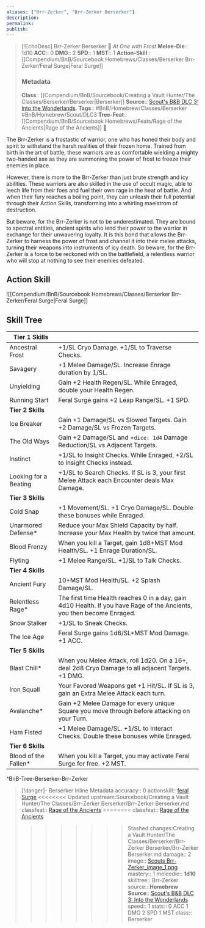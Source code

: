 ```yaml
---
aliases: ["Brr-Zerker", "Brr-Zerker Berserker"]
description: 
permalink: 
publish: 
---
```


> [!EchoDesc] Brr-Zerker Berserker 🍻
> *At One with Frost* 
> **Melee-Die**:: 1d10 
> **ACC**:: 0
> **DMG**:: 2
> **SPD**:: 1
> **MST**::  1
> **Action-Skill**:: [[Compendium/BnB/Sourcebook Homebrews/Classes/Berserker Brr-Zerker/Feral Surge|Feral Surge]]
> ### Metadata
> **Class**:: [[Compendium/BnB/Sourcebook/Creating a Vault Hunter/The Classes/Berserker/Berserker|Berserker]]
> **Source**:: [Scout's B&B DLC 3: Into the Wonderlands](https://docs.google.com/document/d/1MLOgrWwcLNTnP9PuXrKiLImy7SUh4hXO8arVUAlmdp0/edit).
> **Tags**:: #BnB/Homebrew/Classes/Berserker #BnB/Homebrew/Scout/DLC3 
> **Tree-Feat**:: [[Compendium/BnB/Sourcebook Homebrews/Feats/Rage of the Ancients|Rage of the Ancients]] 🍻


The Brr-Zerker is a frostastic of warrior, one who has honed their body and spirit to withstand the harsh realities of their frozen home. Trained from birth in the art of battle, these warriors are as comfortable wielding a mighty two-handed axe as they are summoning the power of frost to freeze their enemies in place.

However, there is more to the Brr-Zerker than just brute strength and icy abilities. These warriors are also skilled in the use of occult magic, able to leech life from their foes and fuel their own rage in the heat of battle. And when their fury reaches a boiling point, they can unleash their full potential through their Action Skills, transforming into a whirling maelstrom of destruction.

But beware, for the Brr-Zerker is not to be underestimated. They are bound to spectral entities, ancient spirits who lend their power to the warrior in exchange for their unwavering loyalty. It is this bond that allows the Brr-Zerker to harness the power of frost and channel it into their melee attacks, turning their weapons into instruments of icy death. So beware, for the Brr-Zerker is a force to be reckoned with on the battlefield, a relentless warrior who will stop at nothing to see their enemies defeated.

## Action Skill

![[Compendium/BnB/Sourcebook Homebrews/Classes/Berserker Brr-Zerker/Feral Surge|Feral Surge]]

## Skill Tree

| Tier 1 Skills |  |
|---|---|
| Ancestral Frost | +1/SL Cryo Damage. +1/SL to Traverse Checks. |
| Savagery | +1 Melee Damage/SL. Increase Enrage duration by 1/SL. |
| Unyielding | Gain +2 Health Regen/SL. While Enraged, double your Health Regen. |
| Running Start | Feral Surge gains +2 Leap Range/SL. +1 SPD. |
| **Tier 2 Skills** |  |
| Ice Breaker | Gain +1 Damage/SL vs Slowed Targets. Gain +2 Damage/SL vs Frozen Targets. |
| The Old Ways | Gain +2 Damage/SL and +`dice: 1d4` Damage Reduction/SL vs Adjacent Targets. |
| Instinct | +1/SL to Insight Checks. While Enraged, +2/SL to Insight Checks instead. |
| Looking for a Beating | +1/SL to Search Checks. If SL is 3, your first Melee Attack each Encounter deals Max Damage. |
| **Tier 3 Skills** |  |
| Cold Snap | +1 Movement/SL. +1 Cryo Damage/SL. Double these bonuses while Enraged. |
| Unarmored Defense* | Reduce your Max Shield Capacity by half. Increase your Max Health by twice that amount. |
| Blood Frenzy | When you kill a Target, gain 1d8+MST Mod Health/SL. +1 Enrage Duration/SL. |
| Flyting | +1 Melee Range/SL. +1/SL to Talk Checks. |
| **Tier 4 Skills** |  |
| Ancient Fury | 10+MST Mod Health/SL. +2 Splash Damage/SL. |
| Relentless Rage* | The first time Health reaches 0 in a day, gain 4d10 Health. If you have Rage of the Ancients, you then become Enraged. |
| Snow Stalker | +1/SL to Sneak Checks. |
| The Ice Age | Feral Surge gains 1d6/SL+MST Mod Damage. +1 ACC. |
| **Tier 5 Skills** |  |
| Blast Chill\* | When you Melee Attack, roll 1d20. On a 16+, deal 2d8 Cryo Damage to all adjacent Targets. +1 DMG. |
| Iron Squall | Your Favored Weapons get +1 Hit/SL. If SL is 3, gain an Extra Melee Attack each turn. |
| Avalanche* | Gain +2 Melee Damage for every unique Square you move through before attacking on your Turn. |
| Ham Fisted | +1 Melee Damage/SL. +1/SL to Interact Checks. Double these bonuses while Enraged. |
| **Tier 6 Skills** |  |
| Blood of the Fallen\* | When you kill a Target, you may activate Feral Surge for free. +2 MST. |
^BnB-Tree-Berserker-Brr-Zerker

>[!danger]- Berserker Inline Metadata
> accuracy:: 0
> actionskill:: [feral Surge](Bunkers%20and%20Badasses/Markdown%20Conversions%201/Scouts%20DLC%203/Action%20Skills/Feral%20Surge.md)
<<<<<<<< Updated upstream:Sourcebook/Creating a Vault Hunter/The Classes/Brr-Zerker Berserker/Brr-Zerker Berserker.md
> classfeat:: [Rage of the Ancients](Github/Bunkers%20and%20Badasses/Sourcebook/Creating%20a%20Vault%20Hunter/The%20Classes/Brr-Zerker%20Berserker/Rage%20of%20the%20Ancients.md)
========
> classfeat:: [Rage of the Ancients](Compendium/BnB/Sourcebook%20Homebrews/Creating%20a%20Vault%20Hunter/The%20Classes/Berserker/Brr-Zerker%20Berserker/Rage%20of%20the%20Ancients.md)
>>>>>>>> Stashed changes:Creating a Vault Hunter/The Classes/Berserker/Brr-Zerker Berserker/Brr-Zerker Berserker.md
> damage:: 2
> image:: [Scouts Brr-Zerker_image_1.png](_image/Scouts%20Brr-Zerker_image_1.png)
> mastery:: 1
> meleedie:: **1d10**
> skilltree:: Brr-Zerker
> source:: **Homebrew**
> **Source**:: [Scout's B&B DLC 3: Into the Wonderlands](https://docs.google.com/document/d/1MLOgrWwcLNTnP9PuXrKiLImy7SUh4hXO8arVUAlmdp0/edit)
> speed:: 1
> stats:: 0 ACC 1 DMG 2 SPD 1 MST
> class:: Berserker
